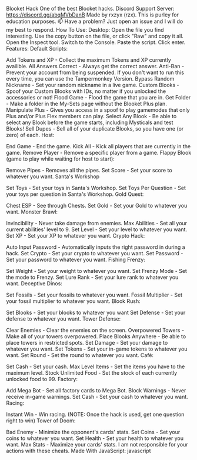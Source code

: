 Blooket Hack
One of the best Blooket hacks.
Discord Support Server: https://discord.gg/abqMVbDanB
Made by rxzyx (rzx). This is purley for education purposes.
📫 Have a problem? Just open an issue and I will do my best to respond.
How To Use:
Desktop:
Open the file you find interesting.
Use the copy button on the file, or click "Raw" and copy it all.
Open the Inspect tool.
Switch to the Console.
Paste the script.
Click enter.
Features:
Default Scripts:

Add Tokens and XP - Collect the maximum Tokens and XP currently availible.
All Answers Correct - Always get the correct answer.
Anti-Ban - Prevent your account from being suspended. If you don't want to run this every time, you can use the Tampermonkey Version.
Bypass Random Nickname - Set your random nickname in a live game.
Custom Blooks - Spoof your Custom Blooks with IDs, no matter if you unlocked the accessories or not!
Flood Game - Flood the game that you are in.
Get Folder - Make a folder in the My-Sets page without the Blooket Plus plan.
Manipulate Plus - Gives you access in a spoof to play gamemodes that only Plus and/or Plus Flex members can play.
Select Any Blook - Be able to select any Blook before the game starts, including Mysticals and test Blooks!
Sell Dupes - Sell all of your duplicate Blooks, so you have one (or zero) of each.
Host:

End Game - End the game.
Kick All - Kick all players that are currently in the game.
Remove Player - Remove a specific player from a game.
Flappy Blook (game to play while waiting for host to start):

Remove Pipes - Removes all the pipes.
Set Score - Set your score to whatever you want.
Santa's Workshop

Set Toys - Set your toys in Santa's Workshop.
Set Toys Per Question - Set your toys per question in Santa's Workshop.
Gold Quest:

Chest ESP - See through Chests.
Set Gold - Set your Gold to whatever you want.
Monster Brawl:

Invincibility - Never take damage from enemies.
Max Abilities - Set all your current abilities' level to 9.
Set Level - Set your level to whatever you want.
Set XP - Set your XP to whatever you want.
Crypto Hack:

Auto Input Password - Automatically inputs the right password in during a hack.
Set Crypto - Set your crypto to whatever you want.
Set Password - Set your password to whatever you want.
Fishing Frenzy:

Set Weight - Set your weight to whatever you want.
Set Frenzy Mode - Set the mode to Frenzy.
Set Lure Rank - Set your lure rank to whatever you want.
Deceptive Dinos:

Set Fossils - Set your fossils to whatever you want.
Fossil Multiplier - Set your fossil multiplier to whatever you want.
Blook Rush:

Set Blooks - Set your blooks to whatever you want
Set Defense - Set your defense to whatever you want.
Tower Defense:

Clear Enemies - Clear the enemies on the screen.
Overpowered Towers - Make all of your towers overpowered.
Place Blooks Anywhere - Be able to place towers in restricted spots.
Set Damage - Set your damage to whatever you want.
Set Tokens - Set your in-game tokens to whatever you want.
Set Round - Set the round to whatever you want.
Café:

Set Cash - Set your cash.
Max Level Items - Set the items you have to the maximum level.
Stock Unlimited Food - Set the stock of each currently unlocked food to 99.
Factory:

Add Mega Bot - Set all factory cards to Mega Bot.
Block Warnings - Never receive in-game warnings.
Set Cash - Set your cash to whatever you want.
Racing:

Instant Win - Win racing. (NOTE: Once the hack is used, get one question right to win)
Tower of Doom:

Bad Enemy - Minimize the opponent's cards' stats.
Set Coins - Set your coins to whatever you want.
Set Health - Set your health to whatever you want.
Max Stats - Maximize your cards' stats.
I am not responsible for your actions with these cheats.
Made With JavaScript:
javascript
